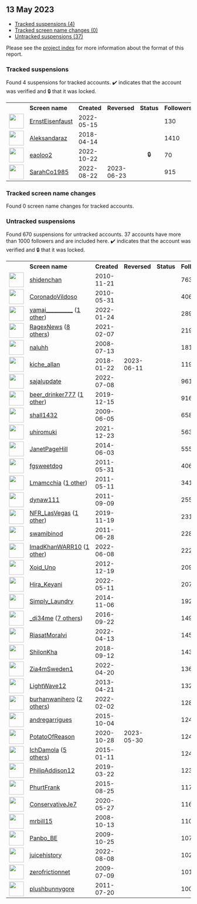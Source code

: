## 13 May 2023

* [Tracked suspensions (4)](#tracked-suspensions)
* [Tracked screen name changes (0)](#tracked-screen-name-changes)
* [Untracked suspensions (37)](#untracked-suspensions)

Please see the [project index](https://github.com/travisbrown/twitter-watch) for more information about the format of this report.

### Tracked suspensions

Found 4 suspensions for tracked accounts.
  ✔️ indicates that the account was verified and 🔒 that it was locked.

<table>
    <tr>
        <th></th>
        <th align="left">Screen name</th>
        <th align="left">Created</th>
        <th align="left">Reversed</th>
        <th align="left">Status</th>
        <th align="left">Followers</th>
        <th align="left">Ranking</th></tr>
    </tr>
        <tr>
            <td><a href="https://twitter.com/intent/user?user_id=1525941197667127296">
                <img src="https://pbs.twimg.com/profile_images/1525943355569364993/RXzbA9Di_normal.jpg" width="40px" height="40px" align="center"/></a>
            </td>
            <td>
                <a href="https://twitter.com/ErnstEisenfaust">ErnstEisenfaust</a></td>
            <td>2022-05-15</td>
            <td></td>
            <td align="center"></td>
            <td>130</td>
            <td>28279</td>
        </tr>
        <tr>
            <td><a href="https://twitter.com/intent/user?user_id=985173084565983232">
                <img src="https://pbs.twimg.com/profile_images/1467886442214875145/zzGBZIEa_normal.jpg" width="40px" height="40px" align="center"/></a>
            </td>
            <td>
                <a href="https://twitter.com/Aleksandaraz">Aleksandaraz</a></td>
            <td>2018-04-14</td>
            <td></td>
            <td align="center"></td>
            <td>1410</td>
            <td>35189</td>
        </tr>
        <tr>
            <td><a href="https://twitter.com/intent/user?user_id=1583882966211633153">
                <img src="https://pbs.twimg.com/profile_images/1598739218821517325/4tO0OXz0_normal.jpg" width="40px" height="40px" align="center"/></a>
            </td>
            <td>
                <a href="https://twitter.com/eaoloo2">eaoloo2</a></td>
            <td>2022-10-22</td>
            <td></td>
            <td align="center">🔒</td>
            <td>70</td>
            <td>66554</td>
        </tr>
        <tr>
            <td><a href="https://twitter.com/intent/user?user_id=1561524488688132096">
                <img src="https://pbs.twimg.com/profile_images/1574439190934085640/y1IkYCC__normal.jpg" width="40px" height="40px" align="center"/></a>
            </td>
            <td>
                <a href="https://twitter.com/SarahCo1985">SarahCo1985</a></td>
            <td>2022-08-22</td>
            <td>2023-06-23</td>
            <td align="center"></td>
            <td>915</td>
            <td>89124</td>
        </tr></table>

### Tracked screen name changes

Found 0 screen name changes for tracked accounts.

### Untracked suspensions

Found 670 suspensions for untracked accounts.
37 accounts have more than 1000 followers and are included here.
  ✔️ indicates that the account was verified and 🔒 that it was locked.

<table>
    <tr>
        <th></th>
        <th align="left">Screen name</th>
        <th align="left">Created</th>
        <th align="left">Reversed</th>
        <th align="left">Status</th>
        <th align="left">Followers</th>
    </tr>
        <tr>
            <td><a href="https://twitter.com/intent/user?user_id=218025638">
                <img src="https://pbs.twimg.com/profile_images/1499388196081532929/qO08Euq3_normal.jpg" width="40px" height="40px" align="center"/></a>
            </td>
            <td>
                <a href="https://twitter.com/shidenchan">shidenchan</a></td>
            <td>2010-11-21</td>
            <td></td>
            <td align="center"></td>
            <td>76354</td>
        </tr>
        <tr>
            <td><a href="https://twitter.com/intent/user?user_id=150135944">
                <img src="https://pbs.twimg.com/profile_images/1317485651412004864/bYwwgNDn_normal.jpg" width="40px" height="40px" align="center"/></a>
            </td>
            <td>
                <a href="https://twitter.com/CoronadoVildoso">CoronadoVildoso</a></td>
            <td>2010-05-31</td>
            <td></td>
            <td align="center"></td>
            <td>40611</td>
        </tr>
        <tr>
            <td><a href="https://twitter.com/intent/user?user_id=1485717287974084608">
                <img src="https://pbs.twimg.com/profile_images/1591083112745750530/5nZjpCJE_normal.jpg" width="40px" height="40px" align="center"/></a>
            </td>
            <td>
                <a href="https://twitter.com/yamai__________">yamai__________</a>&nbsp;(<a href="https://api.memory.lol/v1/tw/id/1485717287974084608">1 other</a>)&nbsp;</td>
            <td>2022-01-24</td>
            <td></td>
            <td align="center"></td>
            <td>28981</td>
        </tr>
        <tr>
            <td><a href="https://twitter.com/intent/user?user_id=1358407119817433089">
                <img src="https://pbs.twimg.com/profile_images/1553496119673606145/jZYbZ277_normal.jpg" width="40px" height="40px" align="center"/></a>
            </td>
            <td>
                <a href="https://twitter.com/RagexNews">RagexNews</a>&nbsp;(<a href="https://api.memory.lol/v1/tw/id/1358407119817433089">8 others</a>)&nbsp;</td>
            <td>2021-02-07</td>
            <td></td>
            <td align="center"></td>
            <td>21988</td>
        </tr>
        <tr>
            <td><a href="https://twitter.com/intent/user?user_id=15413333">
                <img src="https://pbs.twimg.com/profile_images/1454268806763798533/ismiJXEe_normal.jpg" width="40px" height="40px" align="center"/></a>
            </td>
            <td>
                <a href="https://twitter.com/naluhh">naluhh</a></td>
            <td>2008-07-13</td>
            <td></td>
            <td align="center"></td>
            <td>18119</td>
        </tr>
        <tr>
            <td><a href="https://twitter.com/intent/user?user_id=955418800098283526">
                <img src="https://pbs.twimg.com/profile_images/1243992936683012096/8RdFul5z_normal.jpg" width="40px" height="40px" align="center"/></a>
            </td>
            <td>
                <a href="https://twitter.com/kiche_allan">kiche_allan</a></td>
            <td>2018-01-22</td>
            <td>2023-06-11</td>
            <td align="center"></td>
            <td>11995</td>
        </tr>
        <tr>
            <td><a href="https://twitter.com/intent/user?user_id=1545371949442154497">
                <img src="https://pbs.twimg.com/profile_images/1556099525512658948/niHqc_pG_normal.jpg" width="40px" height="40px" align="center"/></a>
            </td>
            <td>
                <a href="https://twitter.com/sajalupdate">sajalupdate</a></td>
            <td>2022-07-08</td>
            <td></td>
            <td align="center"></td>
            <td>9618</td>
        </tr>
        <tr>
            <td><a href="https://twitter.com/intent/user?user_id=1206224608472551424">
                <img src="https://pbs.twimg.com/profile_images/1598292349251117070/Pq9VPTAW_normal.jpg" width="40px" height="40px" align="center"/></a>
            </td>
            <td>
                <a href="https://twitter.com/beer_drinker777">beer_drinker777</a>&nbsp;(<a href="https://api.memory.lol/v1/tw/id/1206224608472551424">1 other</a>)&nbsp;</td>
            <td>2019-12-15</td>
            <td></td>
            <td align="center"></td>
            <td>9160</td>
        </tr>
        <tr>
            <td><a href="https://twitter.com/intent/user?user_id=44946519">
                <img src="https://pbs.twimg.com/profile_images/1470112196671807490/TVwWpg6h_normal.jpg" width="40px" height="40px" align="center"/></a>
            </td>
            <td>
                <a href="https://twitter.com/shall1432">shall1432</a></td>
            <td>2009-06-05</td>
            <td></td>
            <td align="center"></td>
            <td>6584</td>
        </tr>
        <tr>
            <td><a href="https://twitter.com/intent/user?user_id=1473819561770516480">
                <img src="https://pbs.twimg.com/profile_images/1517643669394038784/mW94d2b2_normal.jpg" width="40px" height="40px" align="center"/></a>
            </td>
            <td>
                <a href="https://twitter.com/uhiromuki">uhiromuki</a></td>
            <td>2021-12-23</td>
            <td></td>
            <td align="center"></td>
            <td>5635</td>
        </tr>
        <tr>
            <td><a href="https://twitter.com/intent/user?user_id=2543951930">
                <img src="https://pbs.twimg.com/profile_images/481158989174951936/dPJbo2az_normal.jpeg" width="40px" height="40px" align="center"/></a>
            </td>
            <td>
                <a href="https://twitter.com/JanetPageHill">JanetPageHill</a></td>
            <td>2014-06-03</td>
            <td></td>
            <td align="center"></td>
            <td>5559</td>
        </tr>
        <tr>
            <td><a href="https://twitter.com/intent/user?user_id=308500560">
                <img src="https://pbs.twimg.com/profile_images/1328667396010340354/5-Ngk_uZ_normal.jpg" width="40px" height="40px" align="center"/></a>
            </td>
            <td>
                <a href="https://twitter.com/fgsweetdog">fgsweetdog</a></td>
            <td>2011-05-31</td>
            <td></td>
            <td align="center"></td>
            <td>4062</td>
        </tr>
        <tr>
            <td><a href="https://twitter.com/intent/user?user_id=296895984">
                <img src="https://pbs.twimg.com/profile_images/1583430065215352833/C7EeMCMj_normal.jpg" width="40px" height="40px" align="center"/></a>
            </td>
            <td>
                <a href="https://twitter.com/Lmamcchia">Lmamcchia</a>&nbsp;(<a href="https://api.memory.lol/v1/tw/id/296895984">1 other</a>)&nbsp;</td>
            <td>2011-05-11</td>
            <td></td>
            <td align="center"></td>
            <td>3414</td>
        </tr>
        <tr>
            <td><a href="https://twitter.com/intent/user?user_id=370472589">
                <img src="https://pbs.twimg.com/profile_images/1508109334797901824/4oR7AlnD_normal.jpg" width="40px" height="40px" align="center"/></a>
            </td>
            <td>
                <a href="https://twitter.com/dynaw111">dynaw111</a></td>
            <td>2011-09-09</td>
            <td></td>
            <td align="center"></td>
            <td>2551</td>
        </tr>
        <tr>
            <td><a href="https://twitter.com/intent/user?user_id=1196759734814035969">
                <img src="https://pbs.twimg.com/profile_images/1483764554157166593/vSlWsPeC_normal.jpg" width="40px" height="40px" align="center"/></a>
            </td>
            <td>
                <a href="https://twitter.com/NFR_LasVegas">NFR_LasVegas</a>&nbsp;(<a href="https://api.memory.lol/v1/tw/id/1196759734814035969">1 other</a>)&nbsp;</td>
            <td>2019-11-19</td>
            <td></td>
            <td align="center"></td>
            <td>2317</td>
        </tr>
        <tr>
            <td><a href="https://twitter.com/intent/user?user_id=325312255">
                <img src="https://pbs.twimg.com/profile_images/876726485188530176/7uSs3AEX_normal.jpg" width="40px" height="40px" align="center"/></a>
            </td>
            <td>
                <a href="https://twitter.com/swamibinod">swamibinod</a></td>
            <td>2011-06-28</td>
            <td></td>
            <td align="center"></td>
            <td>2289</td>
        </tr>
        <tr>
            <td><a href="https://twitter.com/intent/user?user_id=1534520740074205184">
                <img src="https://pbs.twimg.com/profile_images/1597290595650883584/_H4wyLBa_normal.jpg" width="40px" height="40px" align="center"/></a>
            </td>
            <td>
                <a href="https://twitter.com/ImadKhanWARR10">ImadKhanWARR10</a>&nbsp;(<a href="https://api.memory.lol/v1/tw/id/1534520740074205184">1 other</a>)&nbsp;</td>
            <td>2022-06-08</td>
            <td></td>
            <td align="center"></td>
            <td>2223</td>
        </tr>
        <tr>
            <td><a href="https://twitter.com/intent/user?user_id=1023129756">
                <img src="https://pbs.twimg.com/profile_images/1586709737797722112/RFH1ASDz_normal.jpg" width="40px" height="40px" align="center"/></a>
            </td>
            <td>
                <a href="https://twitter.com/Xoid_Uno">Xoid_Uno</a></td>
            <td>2012-12-19</td>
            <td></td>
            <td align="center"></td>
            <td>2095</td>
        </tr>
        <tr>
            <td><a href="https://twitter.com/intent/user?user_id=1524334993425993728">
                <img src="https://pbs.twimg.com/profile_images/1550331609219342336/4NPMJz-M_normal.jpg" width="40px" height="40px" align="center"/></a>
            </td>
            <td>
                <a href="https://twitter.com/Hira_Keyani">Hira_Keyani</a></td>
            <td>2022-05-11</td>
            <td></td>
            <td align="center"></td>
            <td>2072</td>
        </tr>
        <tr>
            <td><a href="https://twitter.com/intent/user?user_id=2864475543">
                <img src="https://pbs.twimg.com/profile_images/617426975494270976/-AhIgv98_normal.png" width="40px" height="40px" align="center"/></a>
            </td>
            <td>
                <a href="https://twitter.com/Simply_Laundry">Simply_Laundry</a></td>
            <td>2014-11-06</td>
            <td></td>
            <td align="center"></td>
            <td>1929</td>
        </tr>
        <tr>
            <td><a href="https://twitter.com/intent/user?user_id=778780765572259840">
                <img src="https://pbs.twimg.com/profile_images/1593921722150961152/RkqXuKzn_normal.jpg" width="40px" height="40px" align="center"/></a>
            </td>
            <td>
                <a href="https://twitter.com/_di34me">_di34me</a>&nbsp;(<a href="https://api.memory.lol/v1/tw/id/778780765572259840">7 others</a>)&nbsp;</td>
            <td>2016-09-22</td>
            <td></td>
            <td align="center"></td>
            <td>1496</td>
        </tr>
        <tr>
            <td><a href="https://twitter.com/intent/user?user_id=1514118430403842051">
                <img src="https://pbs.twimg.com/profile_images/1593308212417236992/NbZzlyr4_normal.jpg" width="40px" height="40px" align="center"/></a>
            </td>
            <td>
                <a href="https://twitter.com/RiasatMoralvi">RiasatMoralvi</a></td>
            <td>2022-04-13</td>
            <td></td>
            <td align="center"></td>
            <td>1455</td>
        </tr>
        <tr>
            <td><a href="https://twitter.com/intent/user?user_id=1039721332781531137">
                <img src="https://pbs.twimg.com/profile_images/1573369267994693632/bpQZcL2w_normal.jpg" width="40px" height="40px" align="center"/></a>
            </td>
            <td>
                <a href="https://twitter.com/ShilonKha">ShilonKha</a></td>
            <td>2018-09-12</td>
            <td></td>
            <td align="center"></td>
            <td>1434</td>
        </tr>
        <tr>
            <td><a href="https://twitter.com/intent/user?user_id=1516790264014200840">
                <img src="https://pbs.twimg.com/profile_images/1558422497292427265/iQs8WrrI_normal.jpg" width="40px" height="40px" align="center"/></a>
            </td>
            <td>
                <a href="https://twitter.com/Zia4mSweden1">Zia4mSweden1</a></td>
            <td>2022-04-20</td>
            <td></td>
            <td align="center"></td>
            <td>1365</td>
        </tr>
        <tr>
            <td><a href="https://twitter.com/intent/user?user_id=1369825958">
                <img src="https://pbs.twimg.com/profile_images/1119260814974816258/li_MX_Xm_normal.png" width="40px" height="40px" align="center"/></a>
            </td>
            <td>
                <a href="https://twitter.com/LightWave12">LightWave12</a></td>
            <td>2013-04-21</td>
            <td></td>
            <td align="center"></td>
            <td>1320</td>
        </tr>
        <tr>
            <td><a href="https://twitter.com/intent/user?user_id=1488835451205169160">
                <img src="https://pbs.twimg.com/profile_images/1595773055715971076/7L2RvqAZ_normal.jpg" width="40px" height="40px" align="center"/></a>
            </td>
            <td>
                <a href="https://twitter.com/burhanwanihero">burhanwanihero</a>&nbsp;(<a href="https://api.memory.lol/v1/tw/id/1488835451205169160">2 others</a>)&nbsp;</td>
            <td>2022-02-02</td>
            <td></td>
            <td align="center"></td>
            <td>1287</td>
        </tr>
        <tr>
            <td><a href="https://twitter.com/intent/user?user_id=3860400383">
                <img src="https://pbs.twimg.com/profile_images/1017591833138991104/t1v-0KWv_normal.jpg" width="40px" height="40px" align="center"/></a>
            </td>
            <td>
                <a href="https://twitter.com/andregarrigues">andregarrigues</a></td>
            <td>2015-10-04</td>
            <td></td>
            <td align="center"></td>
            <td>1244</td>
        </tr>
        <tr>
            <td><a href="https://twitter.com/intent/user?user_id=1321268718635261960">
                <img src="https://pbs.twimg.com/profile_images/1321270880283054082/k4OSLl9T_normal.jpg" width="40px" height="40px" align="center"/></a>
            </td>
            <td>
                <a href="https://twitter.com/PotatoOfReason">PotatoOfReason</a></td>
            <td>2020-10-28</td>
            <td>2023-05-30</td>
            <td align="center"></td>
            <td>1244</td>
        </tr>
        <tr>
            <td><a href="https://twitter.com/intent/user?user_id=2973437525">
                <img src="https://pbs.twimg.com/profile_images/1589555030457188353/ll78QEOy_normal.jpg" width="40px" height="40px" align="center"/></a>
            </td>
            <td>
                <a href="https://twitter.com/IchDamola">IchDamola</a>&nbsp;(<a href="https://api.memory.lol/v1/tw/id/2973437525">5 others</a>)&nbsp;</td>
            <td>2015-01-11</td>
            <td></td>
            <td align="center"></td>
            <td>1240</td>
        </tr>
        <tr>
            <td><a href="https://twitter.com/intent/user?user_id=1109109356107362305">
                <img src="https://pbs.twimg.com/profile_images/1598586984599003136/si77BL9p_normal.jpg" width="40px" height="40px" align="center"/></a>
            </td>
            <td>
                <a href="https://twitter.com/PhilipAddison12">PhilipAddison12</a></td>
            <td>2019-03-22</td>
            <td></td>
            <td align="center"></td>
            <td>1230</td>
        </tr>
        <tr>
            <td><a href="https://twitter.com/intent/user?user_id=3439623525">
                <img src="https://pbs.twimg.com/profile_images/1532281496018599939/Xebc4IVA_normal.jpg" width="40px" height="40px" align="center"/></a>
            </td>
            <td>
                <a href="https://twitter.com/PhurtFrank">PhurtFrank</a></td>
            <td>2015-08-25</td>
            <td></td>
            <td align="center"></td>
            <td>1172</td>
        </tr>
        <tr>
            <td><a href="https://twitter.com/intent/user?user_id=1265588565045653509">
                <img src="https://pbs.twimg.com/profile_images/1297082347297411072/mUbP9Zrl_normal.jpg" width="40px" height="40px" align="center"/></a>
            </td>
            <td>
                <a href="https://twitter.com/ConservativeJe7">ConservativeJe7</a></td>
            <td>2020-05-27</td>
            <td></td>
            <td align="center"></td>
            <td>1167</td>
        </tr>
        <tr>
            <td><a href="https://twitter.com/intent/user?user_id=16722645">
                <img src="https://pbs.twimg.com/profile_images/717463934/01YearbookYourself_1996_normal.jpg" width="40px" height="40px" align="center"/></a>
            </td>
            <td>
                <a href="https://twitter.com/mrbill15">mrbill15</a></td>
            <td>2008-10-13</td>
            <td></td>
            <td align="center"></td>
            <td>1107</td>
        </tr>
        <tr>
            <td><a href="https://twitter.com/intent/user?user_id=85141346">
                <img src="https://pbs.twimg.com/profile_images/1037728847272148992/J4Tiz03z_normal.jpg" width="40px" height="40px" align="center"/></a>
            </td>
            <td>
                <a href="https://twitter.com/Panbo_BE">Panbo_BE</a></td>
            <td>2009-10-25</td>
            <td></td>
            <td align="center"></td>
            <td>1078</td>
        </tr>
        <tr>
            <td><a href="https://twitter.com/intent/user?user_id=1556784869606400002">
                <img src="https://pbs.twimg.com/profile_images/1597774397770801157/3ywnPzsf_normal.jpg" width="40px" height="40px" align="center"/></a>
            </td>
            <td>
                <a href="https://twitter.com/juicehistory">juicehistory</a></td>
            <td>2022-08-08</td>
            <td></td>
            <td align="center"></td>
            <td>1020</td>
        </tr>
        <tr>
            <td><a href="https://twitter.com/intent/user?user_id=55162841">
                <img src="https://pbs.twimg.com/profile_images/305111987/howie_normal.jpg" width="40px" height="40px" align="center"/></a>
            </td>
            <td>
                <a href="https://twitter.com/zerofrictionnet">zerofrictionnet</a></td>
            <td>2009-07-09</td>
            <td></td>
            <td align="center"></td>
            <td>1011</td>
        </tr>
        <tr>
            <td><a href="https://twitter.com/intent/user?user_id=339308159">
                <img src="https://pbs.twimg.com/profile_images/1480595171465125894/j2wNokBk_normal.jpg" width="40px" height="40px" align="center"/></a>
            </td>
            <td>
                <a href="https://twitter.com/plushbunnygore">plushbunnygore</a></td>
            <td>2011-07-20</td>
            <td></td>
            <td align="center"></td>
            <td>1000</td>
        </tr></table>
